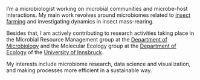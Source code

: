 I’m a microbiologist working on microbial communities and microbe-host interactions. My main work revolves around microbiomes related to <a href="https://www.fromwastetofeed.com/">insect farming</a> and investigating dynamics in insect mass-rearing.  

Besides that, I am actively contributing to research activities taking place in the Microbial Resource Management group at the <a href="https://www.uibk.ac.at/microbiology/index.html.en">Department of Microbiology</a> and the Molecular Ecology group at the <a href="https://www.uibk.ac.at/ecology">Department of Ecology</a> of the <a href="https://www.uibk.ac.at">University of Innsbruck</a>.  

My interests include microbiome research, data science and visualization, and making processes more efficient in a sustainable way.